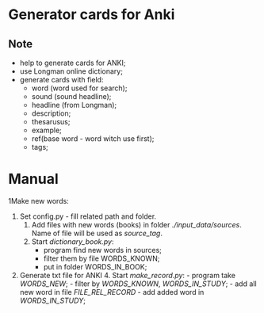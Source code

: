 
# Generator cards for Anki
## Note
* help to generate cards for ANKI;
* use Longman online dictionary;
* generate cards with field:
    - word (word used for search);
    - sound (sound headline);
    - headline (from Longman);
    - description;
    - thesarusus;
    - example;
    - ref(base word - word witch use first);
    - tags;

# Manual
1Make new words:
1. Set config.py - fill related path and folder.
    1. Add files with new words (books) in folder *./input_data/sources*. Name of file will be used as *source_tag*.
    2. Start *dictionary_book.py*:
        - program find new words in sources;
        - filter them by file WORDS_KNOWN;
        - put in folder WORDS_IN_BOOK; 
2. Generate txt file for ANKI
    4. Start *make_record.py*:
        - program take *WORDS_NEW*;
        - filter by *WORDS_KNOWN*, *WORDS_IN_STUDY*;
        - add all new word in file *FILE_REL_RECORD*
        - add added word in *WORDS_IN_STUDY*;
    
    
